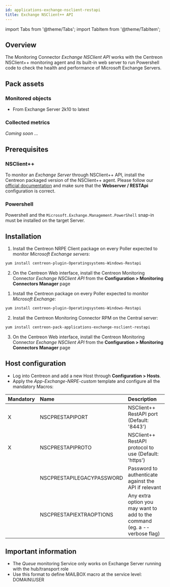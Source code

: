 ```yaml
---
id: applications-exchange-nsclient-restapi
title: Exchange NSClient++ API
---
```

import Tabs from '@theme/Tabs';
import TabItem from '@theme/TabItem';


## Overview

The Monitoring Connector *Exchange NSClient API* works with the Centreon NSClient++ monitoring
agent and its built-in web server to run Powershell code to check the health and 
performance of Microsoft Exchange Servers.

## Pack assets

### Monitored objects

* From Exchange Server 2k10 to latest

### Collected metrics

*Coming soon ...*

## Prerequisites

### NSClient++

To monitor an *Exchange Server* through NSClient++ API, install the Centreon packaged version 
of the NSClient++ agent. Please follow our [official documentation](../getting-started/how-to-guides/centreon-nsclient-tutorial.md) 
and make sure that the **Webserver / RESTApi** configuration is correct. 

### Powershell 

Powershell and the `Microsoft.Exchange.Management.PowerShell` snap-in must be installed
on the target Server.

## Installation 

<Tabs groupId="sync">
<TabItem value="Online License" label="Online License">

1. Install the Centreon NRPE Client package on every Poller expected to monitor *Microsoft Exchange servers*:

```bash
yum install centreon-plugin-Operatingsystems-Windows-Restapi
```

2. On the Centreon Web interface, install the Centreon Monitoring Connector *Exchange NSClient API* 
from the **Configuration > Monitoring Connectors Manager** page

</TabItem>
<TabItem value="Offline License" label="Offline License">

1. Install the Centreon package on every Poller expected to monitor *Microsoft Exchange*:

```bash
yum install centreon-plugin-Operatingsystems-Windows-Restapi
```

2. Install the Centreon Monitoring Connector RPM on the Central server:

```bash
yum install centreon-pack-applications-exchange-nsclient-restapi
```

3. On the Centreon Web interface, install the Centreon Monitoring Connector *Exchange NSClient API* 
from the **Configuration > Monitoring Connectors Manager** page

</TabItem>
</Tabs>

## Host configuration

* Log into Centreon and add a new Host through **Configuration > Hosts**.
* Apply the *App-Exchange-NRPE-custom* template and configure all the mandatory Macros:

| Mandatory | Name                      | Description                                                                |
|:----------|:--------------------------|:-------------------------------------------------------------------------- |
| X         | NSCPRESTAPIPORT           | NSClient++ RestAPI port (Default: '8443')                                  |
| X         | NSCPRESTAPIPROTO          | NSClient++ RestAPI protocol to use (Default: 'https')                      |
|           | NSCPRESTAPILEGACYPASSWORD | Password to authenticate against the API if relevant                       |
|           | NSCPRESTAPIEXTRAOPTIONS   | Any extra option you may want to add to the command (eg. a --verbose flag) |

## Important information

* The *Queue* monitoring Service only works on Exchange Server running with the 
hub/transport role
* Use this format to define MAILBOX macro at the service level: DOMAIN\\USER
